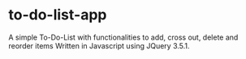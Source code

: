 # to-do-list-app

A simple To-Do-List with functionalities to add, cross out, delete and reorder items
Written in Javascript using JQuery 3.5.1.

